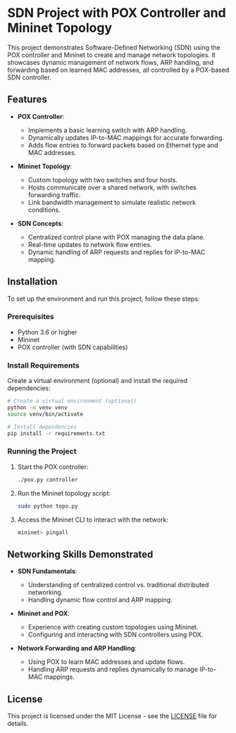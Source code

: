 
# SDN Project with POX Controller and Mininet Topology

This project demonstrates Software-Defined Networking (SDN) using the POX controller and Mininet to create and manage network topologies. It showcases dynamic management of network flows, ARP handling, and forwarding based on learned MAC addresses, all controlled by a POX-based SDN controller.

## Features

- **POX Controller**:
  - Implements a basic learning switch with ARP handling.
  - Dynamically updates IP-to-MAC mappings for accurate forwarding.
  - Adds flow entries to forward packets based on Ethernet type and MAC addresses.

- **Mininet Topology**:
  - Custom topology with two switches and four hosts.
  - Hosts communicate over a shared network, with switches forwarding traffic.
  - Link bandwidth management to simulate realistic network conditions.

- **SDN Concepts**:
  - Centralized control plane with POX managing the data plane.
  - Real-time updates to network flow entries.
  - Dynamic handling of ARP requests and replies for IP-to-MAC mapping.

## Installation

To set up the environment and run this project, follow these steps:

### Prerequisites

- Python 3.6 or higher
- Mininet
- POX controller (with SDN capabilities)
  
### Install Requirements

Create a virtual environment (optional) and install the required dependencies:

```bash
# Create a virtual environment (optional)
python -m venv venv
source venv/bin/activate

# Install dependencies
pip install -r requirements.txt
```

### Running the Project

1. Start the POX controller:
   ```bash
   ./pox.py controller
   ```
   
2. Run the Mininet topology script:
   ```bash
   sudo python topo.py
   ```

3. Access the Mininet CLI to interact with the network:
   ```bash
   mininet> pingall
   ```

## Networking Skills Demonstrated

- **SDN Fundamentals**:
  - Understanding of centralized control vs. traditional distributed networking.
  - Handling dynamic flow control and ARP mapping.
  
- **Mininet and POX**:
  - Experience with creating custom topologies using Mininet.
  - Configuring and interacting with SDN controllers using POX.
  
- **Network Forwarding and ARP Handling**:
  - Using POX to learn MAC addresses and update flows.
  - Handling ARP requests and replies dynamically to manage IP-to-MAC mappings.

## License

This project is licensed under the MIT License - see the [LICENSE](LICENSE) file for details.
